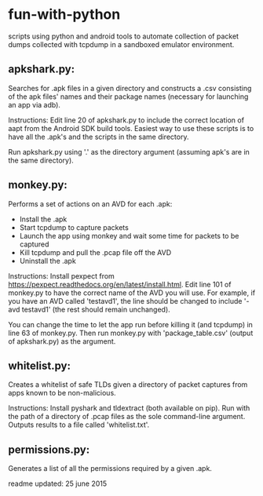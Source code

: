 # fun-with-python
scripts using python and android tools to automate collection of packet dumps collected with tcpdump in a sandboxed emulator environment.

apkshark.py:
-----------
Searches for .apk files in a given directory and constructs a .csv consisting of the apk files' names and their package names (necessary for launching an app via adb).

Instructions:
Edit line 20 of apkshark.py to include the correct location of aapt from the Android SDK build tools.
Easiest way to use these scripts is to have all the .apk's and the scripts in the same directory.

Run apkshark.py using '.' as the directory argument (assuming apk's are in the same directory).

monkey.py:
----------
Performs a set of actions on an AVD for each .apk:
   - Install the .apk
   - Start tcpdump to capture packets
   - Launch the app using monkey and wait some time for packets to be captured
   - Kill tcpdump and pull the .pcap file off the AVD
   - Uninstall the .apk

Instructions:
Install pexpect from https://pexpect.readthedocs.org/en/latest/install.html.
Edit line 101 of monkey.py to have the correct name of the AVD you will use. For example, if you have an AVD called 'testavd1', the line should be changed to include '-avd testavd1' (the rest should remain unchanged).

You can change the time to let the app run before killing it (and tcpdump) in line 63 of monkey.py.
Then run monkey.py with 'package_table.csv' (output of apkshark.py) as the argument.

whitelist.py:
-------------
Creates a whitelist of safe TLDs given a directory of packet captures from apps known to be non-malicious.

Instructions:
Install pyshark and tldextract (both available on pip).
Run with the path of a directory of .pcap files as the sole command-line argument. Outputs results to a file called 'whitelist.txt'.

permissions.py:
---------------
Generates a list of all the permissions required by a given .apk.


readme updated: 25 june 2015